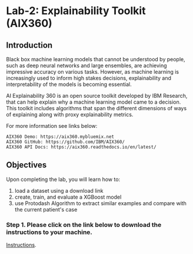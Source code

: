 # Lab-2: Explainability Toolkit (AIX360)

## Introduction

Black box machine learning models that cannot be understood by people, such as deep neural networks and large ensembles, are achieving impressive accuracy on various tasks. However, as machine learning is increasingly used to inform high stakes decisions, explainability and interpretability of the models is becoming essential.

AI Explainability 360 is an open source toolkit developed by IBM Research, that can help explain why a machine learning model came to a decision. This toolkit includes algorithms that span the different dimensions of ways of explaining along with proxy explainability metrics.

For more information see links below:

    AIX360 Demo: https://aix360.mybluemix.net
    AIX360 GitHub: https://github.com/IBM/AIX360/
    AIX360 API Docs: https://aix360.readthedocs.io/en/latest/

## Objectives

Upon completing the lab, you will learn how to:

1. load a dataset using a download link
1. create, train, and evaluate a XGBoost model
1. use Protodash Algorithm to extract similar examples and compare with the current patient's case

### Step 1. Please click on the link below to download the instructions to your machine.

[Instructions](https://github.com/Mcronk/Trusted_AI_5-28-2020/raw/master/Lab-2/AIXv1.1.pdf).

